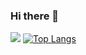### Hi there 👋

<!--
**ZhangWenqiangx/ZhangWenqiangx** is a ✨ _special_ ✨ repository because its `README.md` (this file) appears on your GitHub profile.

Here are some ideas to get you started:

- 🔭 I’m currently working on ...
- 🌱 I’m currently learning ...
- 👯 I’m looking to collaborate on ...
- 🤔 I’m looking for help with ...
- 💬 Ask me about ...
- 📫 How to reach me: ...
- 😄 Pronouns: ...
- ⚡ Fun fact: ...
-->
![](https://github-readme-stats.vercel.app/api?username=ZhangWenqiangx&hide=contribs)
[![Top Langs](https://github-readme-stats.vercel.app/api/top-langs/?username=ZhangWenqiangx&layout=compact)](https://github.com/anuraghazra/github-readme-stats)
